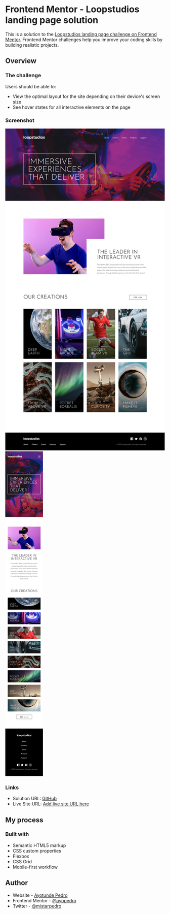 # Frontend Mentor - Loopstudios landing page solution

This is a solution to the [Loopstudios landing page challenge on Frontend Mentor](https://www.frontendmentor.io/challenges/loopstudios-landing-page-N88J5Onjw). Frontend Mentor challenges help you improve your coding skills by building realistic projects. 

## Overview

### The challenge

Users should be able to:

- View the optimal layout for the site depending on their device's screen size
- See hover states for all interactive elements on the page

### Screenshot

![](./design/desktop-design.jpg)
![](./design/mobile-design.jpg)


### Links

- Solution URL: [GitHub](https://github.com/ayopedro/loopstudios)
- Live Site URL: [Add live site URL here](https://your-live-site-url.com)

## My process

### Built with

- Semantic HTML5 markup
- CSS custom properties
- Flexbox
- CSS Grid
- Mobile-first workflow

## Author

- Website - [Ayotunde Pedro](https://ayopedro.vercel.app)
- Frontend Mentor - [@ayopedro](https://www.frontendmentor.io/profile/ayopedro)
- Twitter - [@mistarpedro](https://www.twitter.com/mistarpedro)


